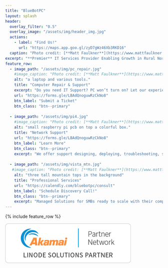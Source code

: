 ```yaml
---
title: "BlueBotPC"
layout: splash
header:
  overlay_filter: "0.5"
  overlay_image: "/assets/img/header_img.jpg"
  actions:
    - label: "Find Us!"
      url: "https://maps.app.goo.gl/zyD7gWz46Xb3RKD16"
  caption: "Photo credit: [**Matt Faulkner**](https://www.mattfaulkner.net/)"
excerpt: "**Premier** IT Services Provider Enabling Growth in Rural North Dakota"
feature_row:
  - image_path: "/assets/img/pc_repair.jpg"
    #image_caption: "Photo credit: [**Matt Faulkner**](https://www.mattfaulkner.net/)"
    alt: "a laptop and various tools."
    title: "Computer Repair & Support"
    excerpt: "Do you need IT Support? PC won’t turn on? Let our experienced family of Technicians support all of your technology needs"
    url: "https://forms.gle/LBAdQnoguwRzCkNo8"
    btn_label: "Submit a Ticket"
    btn_class: "btn--primary"

  - image_path: "/assets/img/pi4.jpg"
    #image_caption: "Photo credit: [**Matt Faulkner**](https://www.mattfaulkner.net/)"
    alt: "small raspberry pi pcb on top a colorful box."
    title: "Network Support"
    url: "https://forms.gle/LBAdQnoguwRzCkNo8"
    btn_label: "Learn More"
    btn_class: "btn--primary"
    excerpt: "We offer support designing, deploying, troubleshooting, securing, expanding, and maintaining network gear! Whether you want to setup a Guest Wireless network or secure your QuickBooks network; We can do it!"

  - image_path: "/assets/img/vista_mtn.jpg"
   #image_caption: "Photo credit: [**Matt Faulkner**](https://www.mattfaulkner.net/)"
    alt: "three tall mountain tops in the background"
    title: "Professional Services"
    url: "https://calendly.com/bluebotpc/consult"
    btn_label: "Schedule Discovery Call!"
    btn_class: "btn--primary"
    excerpt: "Managed Solutions for SMBs ready to scale with their competition! Tailored offerings to support your growth!"
---
```

{% include feature_row %}

![LinodePartner](/assets/img/linodeSolutionsPartnerBadge.png)
